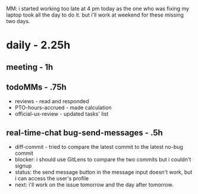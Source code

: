 MM: i started working too late at 4 pm today as the one who was fixing my laptop took all the day to do it. but i'll work at weekend for these missing two days. 
# daily - 2.25h

## meeting - 1h

## todoMMs - .75h
* reviews - read and responded
* PTO-hours-accrued - made calculation
* official-ux-review - updated tasks' list

## real-time-chat bug-send-messages - .5h
* diff-commit - tried to compare the latest commit to the latest no-bug commit
* blocker: i should use GitLens to compare the two commits but i couldn't signup
* status: the send message button in the message input doesn't work, but i can access the user's profile
* next: i'll work on the issue tomorrow and the day after tomorrow.